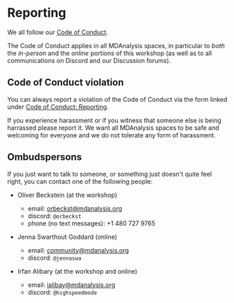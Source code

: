 # Reporting

We all follow our [Code of Conduct](https://www.mdanalysis.org/pages/conduct).

The Code of Conduct applies in all MDAnalysis spaces, in particular to
*both* the *in-person* and the *online* portions of this workshop (as
well as to all communications on Discord and our Discussion forums).


## Code of Conduct violation

You can always report a violation of the Code of Conduct via the form
linked under [Code of Conduct:
Reporting](https://www.mdanalysis.org/pages/conduct/#reporting).

If you experience harassment or if you witness that someone else is
being harrassed please report it. We want all MDAnalysis spaces to be
safe and welcoming for everyone and we do not tolerate any form of
harassment.


## Ombudspersons

If you just want to talk to someone, or something just doesn't quite
feel right, you can contact one of the following people:

- Oliver Beckstein (at the workshop)
  - email: <orbeckst@mdanalysis.org> 
  - discord: `@orbeckst`
  - phone (no text messages): +1 480 727 9765
  
- Jenna Swarthout Goddard (online)
  - email: <community@mdanalysis.org>
  - discord: `@jennaswa`
  
- Irfan Alibary (at the workshop and online)
  - email: <ialibay@mdanalysis.org>
  - discord: `@highspeedmode`




